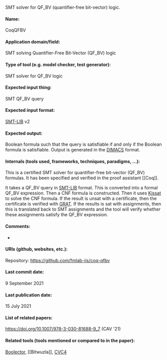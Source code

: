 SMT solver for QF_BV (quantifier-free bit-vector) logic.

#### Name:
CoqQFBV

#### Application domain/field:
SMT solving
Quantifier-Free Bit-Vector (QF_BV) logic

#### Type of tool (e.g. model checker, test generator):
SMT solver for QF_BV logic

#### Expected input thing:
SMT QF_BV query

#### Expected input format:
[SMT-LIB](../../Formats/SMT-LIB.md) v2

#### Expected output:
Boolean formula such that the query is satisfiable if and only if the Boolean formula is satisfiable.
Output is generated in the [DIMACS](../../Formats/DIMACS.md) format.

#### Internals (tools used, frameworks, techniques, paradigms, ...):
This is a certified SMT solver for quantifier-free bit-vector (QF_BV) formulas. It has been specified and verified in the proof assistant [[Coq]].

It takes a QF_BV query in [SMT-LIB](../../Formats/SMT-LIB.md) format. This is converted into a formal QF_BV expression. Then a CNF formula is constructed. Then it uses [Kissat](SAT/Kissat.md) to solve the CNF formula. If the result is unsat with a certificate, then the certificate is verified with [GRAT](../GRAT.md). If the results is sat with assignments, then this is translated back to SMT assignments and the tool will verify whether these assignments satisfy the QF_BV expression.

#### Comments:
-

#### URIs (github, websites, etc.):
Repository: https://github.com/fmlab-iis/coq-qfbv

#### Last commit date:
9 September 2021

#### Last publication date:
15 July 2021

#### List of related papers:
https://doi.org/10.1007/978-3-030-81688-9_7 (CAV '21)

#### Related tools (tools mentioned or compared to in the paper):
[Boolector](SMT/Boolector.md), [[Bitwuzla]], [CVC4](SMT/CVC4.md)